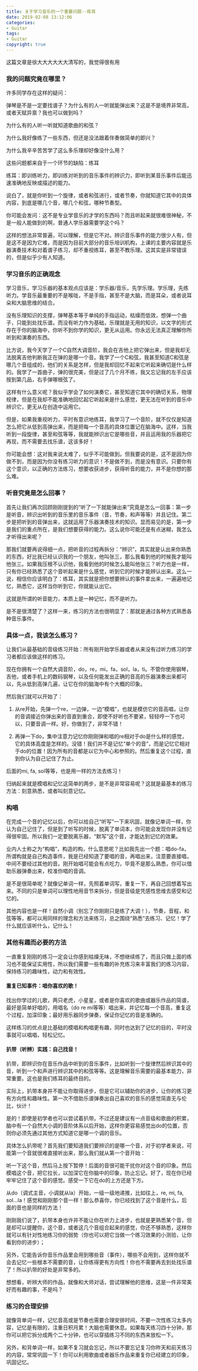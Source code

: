 ```yaml
---
title: 关于学习音乐的一个重要问题--练耳
date: 2019-02-08 13:12:06
categories:
- Guitar
tags:
- Guitar
copyright: true
---
```


这篇文章是徐大大大大大大清写的，我觉得很有用
<!-- more -->

### 我的问题究竟在哪里？

许多同学存在这样的疑问：

弹琴是不是一定要找谱子？为什么有的人一听就能弹出来？这是不是境界非常高，或者天赋异禀？我也可以做到吗？

为什么有的人听一听就知道歌曲的和弦？

为什么我好像练了一些东西，但还是没法跟着伴奏做简单的即兴？

为什么我辛辛苦苦学了这么多乐理却好像没什么用？

这些问题都来自于一个环节的缺陷：练耳

练耳：即训练听力，即训练对听到的音乐事件的辨识力，即听到某音乐事件后能迅速准确地反映或描述的能力。

说白了，就是你听到一个旋律，或者和弦进行，或者节奏，你就知道它其中的具体内容，到底是哪几个音，哪几个和弦，哪种节奏型。

你可能会发问：这不是专业学音乐的才学的东西吗？而且听起来就很难很神秘，不是一般人能做到的啊，普通人学乐器需要学这个吗？

这样的想法非常普遍，可以理解，但是它不对。辨识音乐事件的能力很少人有，但是这不是因为它难，而是因为目前大部分的音乐培训机构，上课的主要内容就是乐器演奏技术和对着谱子练习，却不重视练耳，甚至不教乐理。这其实是非常错误的，但是似乎少有人知道。

### 学习音乐的正确观念

学习音乐，学习乐器的基本观点应该是：学乐器/音乐，先学乐理。学乐理，先练听力。学音乐最重要的不是喉咙，不是手指，甚至不是大脑，而是耳朵，或者说耳朵和大脑思维的结合。

没有乐理知识的支撑，弹琴基本等于单纯的手指运动，枯燥而低效，想弹一个曲子，只能到处找乐谱。而没有听力作为基础，乐理就是无用的知识，以文字的形式存在于你的脑海中，你听不到你学的知识，更无从运用。你永远无法真正理解你所听到和演奏的东西。

比方说，我今天学了一个C自然大调音阶，我会在吉他上把它弹出来，但是我却无法脱离吉他判断我正在弹的是哪一个音。我学了一个C和弦，我甚至知道C和弦是哪几个音组成的，他们的关系是怎样，但是我却回忆不起来它听起来确切是什么样的。我学了一首曲子，弹的很完美，但是过了几个月不练，我又忘记我的左手应该按到第几品，右手弹哪根弦了。

这样有什么意义呢？我似乎学会了如何演奏它，甚至知道它其中的确切关系，物理规律，但是在我却不能准确地回忆起它听起来是什么感觉，更无法在听到的音乐中辨识它，更无从在创造中运用它。

但是，如果我重视听力，平时有意识地练耳，我学习了一个音阶，就不仅仅是知道怎么把它从低到高弹出来，而是把每一个音高的具体位置记在脑海中。这样，当我听到一段旋律，甚至和弦等等，我就能辨识出它是哪些音，并且运用我的乐器把它再现，而不需要去找乐谱，这该多好！

你可能会想：这对我来说太难了，似乎不可能做到。但我要说的是，这不是因为你做不到，而是因为你没有练习听力的意识！不是做不到，而是没有意识。只要你有这个意识，以正确的方法练习，想要收获进步，获得听音的能力，并不是你想的那么难。

### 听音究竟是怎么回事？

首先让我们再次回顾刚刚提到的“听了一下就能弹出来”究竟是怎么一回事：第一步是听音，辨识出听到的音乐里的音乐事件（音，节奏，和声等等）并且记住。第二步是把听到的音弹出来，这就运用了乐器演奏技术的知识。显而易见的是，第一步是我们的重点所在，是我们想要获得的能力。这么说你可能还是有点迷糊，我怎么才听得出来呢？

那我们就要再说得细一点，把听音的过程再拆分：“辨识”，其实就是认出来你熟悉的东西，好比我已经认识我的一个朋友，他叫张三，那么我看到他的时候我才能叫他张三。如果我压根不认识他，我看到他的时候怎么能叫他张三？听力也是一样，只有你已经熟悉了这个音听起来是什么感觉，听到它的时候才能辨认出来。这么一说，相信你应该明白了：练耳，其实就是把你想要辨认的事件拿出来，一遍遍地记忆，熟悉它，这样当你听到它，你就能认出它。

这就是所谓的听音能力，本质上是一种记忆，而不是听力。

是不是很清楚了？这样一来，练习的方法也很明显了：那就是通过各种方式熟悉各种音乐事件。

### 具体一点，我该怎么练习？

让我们从最基础的音级练习开始：所有刚开始学乐器或者从来没有过听力练习的学习者都应该做这样的练习。

现在你拥有一个自然大调音阶，do，re，mi，fa，sol，la，ti。不管你使用钢琴，吉他，或者手机上的数码钢琴，以及任何能发出正确的音高的乐器演奏出来都可以，先从低到高弹几遍，让它在你的脑海中有个大概的印象。

然后我们就可以开始了：

1. 从re开始，先弹一个re，一边弹，一边“模唱”，也就是模仿它的音高唱，让你的音调接近你弹出来的音直到重合，即使不好听也不要紧，轻轻哼一下也可以，只要音调一样。好，你做到了，非常不错！

2. 再弹一下do，集中注意力记忆你刚刚弹和唱的re相对于do是什么样的感觉，它的具体高度是怎样的。没错！我们并不是记忆“单个的音”，而是记忆它相对于do的位置！因为所有的音都是以它为中心和参照的。然后重复这个过程，直到你认为自己记住了为止。
	

后面的mi, fa, sol等等，也是用一样的方法去练习！

归纳起来就是模唱和记忆这简单的两步，是不是非常容易呢？这就是最基本的练习方法：刻意熟悉，或者叫刻意记忆。

### 构唱

在完成一个音的记忆以后，你可以给自己“听写”一下来巩固，就像记单词一样，你认为自己记住了，但是到了听写的时候，脱离了单词本，你可能会发现你并没有记得很牢固。所以我们一定要脱离乐器，“默写”这个音，才能达到记忆的效果。

业内人士称之为“构唱”，构造的构，什么意思呢？比如我先出一个题：唱do-fa，所谓构就是自己构造事件，我是已经知道了要唱的音，再唱出来，注意要直接唱，中间不要经过其他的音。刚开始唱可能会有点吃力，毕竟不是那么熟悉，你可以借助乐器弹奏出来，校准你唱的音调。

是不是很简单呢？就像记单词一样，先照着单词写，重复一下，再自己回想着写出来。不同的只是单词可以理性地用音节来拆分，但是音级是凭感性思维去感受和记忆的。

其他内容也是一样！自然小调（别忘了你刚刚只是练了大调！），节奏，音程，和弦等等，都可以用同样的理念和方法来练习，总之围绕“熟悉”去练习、记忆！学了什么就应该听什么，记什么！

### 其他有趣而必要的方法

一直重复刚刚的练习一定会让你感到枯燥无味，不想继续练了，而且只做上面的练习也不能保证实用性，所以我们需要一些有趣的补充练习来丰富我们的练习内容，保持练习的趣味性，动力和有效性。

#### 重复已知事件：唱你喜欢的歌！

找出你学过的儿歌，两只老虎，小星星，或者是你喜欢的歌曲或器乐作品的简谱，最好是简单好唱的，用唱名（do re mi等等）唱出来，并记忆每一个音高，重复这个过程，加深印象；最好用乐器同步弹奏，保证你记忆的音是准确的。

这样练习的优点是比基础的模唱和构唱更有趣，同时也达到了记忆的目的，平时没事就可以唱唱，轻松记忆。

#### 扒带（听辨）实践：自己找音！

扒带，即辨识你在音乐作品中听到的音乐事件，比如听到一个旋律然后辨识其中的音，听到一个和声进行辨识其中的和弦等等。这是理解音乐需要的最基本能力，非常重要。这也是我们练耳的最终目的。

实际上，扒带本身并不能让你取得进步，但是它可以辅助你的进步，让你的练习更有方向性和趣味性。第一次不借助乐谱弹奏出自己喜欢的音乐的感觉简直无与伦比，伙计！

是的！即使是初学者也可以尝试着扒带。不过还是建议有一点音级和歌曲的积累，脑中有一个自然大小调的音阶体系以后开始，这样你更容易感觉出do的位置，否则你必须先通过其他方式知道它是哪一个调的音乐。

具体怎么扒带呢？首先我们要知道我们要辨识的是哪一个音，对于初学者来说，可能第一个音就很难直接听出来，那么我们就从第一个音开始：

听一下这个音，然后马上按下暂停！后面的音很可能干扰你对这个音的印象。然后模唱这个音，把它拉长，以加深它在你脑中的印象，防止忘记。好了，现在你已经牢牢记住了这个音的感觉。感受一下它在do的上方还是下方。

从do（调式主音，小调就从la）开始，一级一级地递推，比如往上，re, mi, fa, sol...la！感觉和刚刚那个音一样！那么恭喜你，你已经找到了这个音是什么，后面的音也是同样的方法！

刚刚我们说了，扒带本身也许并不能让你在听力上进步，也就是更熟悉某个音，但是却可以提醒你，这个音，或者这几个音组合起来的感觉，你还不够熟悉，这样你就可以有针对性地练习你的弱势（你也可以把它当做一个练习效果的小测验，让你看到你的进步）； 

另外，它能告诉你音乐作品里会用到哪些音（事件），哪些不会用到，这样你就不会去记忆一些根本不需要的音，让你练得更有方向性！你也不需要再去到处找乐谱了！所以扒带的好处是非常多的。

想想看，听辨大师的作品，就像和大师对话，尝试理解他的思维，这是一件非常美好而有趣的事，不是吗？

### 练习的合理安排

就像背单词一样，记忆音高或是节奏也需要合理安排时间，不要一次性练习太多内容，记忆是有限的，注重日积月累！大脑也需要休息。如果每天练习四十分钟，那你可以把它拆分成两个二十分钟，也可以穿插练习不同的东西来放松一下。

另外，和背单词一样，如果不复习就会忘记，所以不要忘记复习你昨天和前天练习的内容，常常巩固一下！你可以利用歌曲或者器乐作品来重复你已经建立的印象，巩固记忆。

